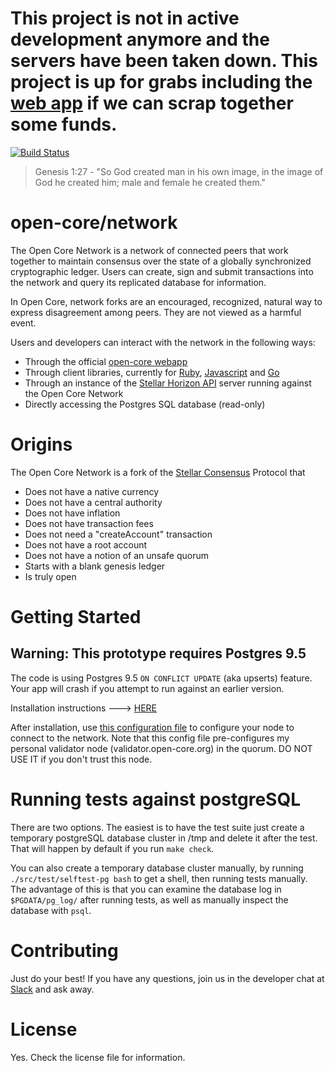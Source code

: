 # This project is not in active development anymore and the servers have been taken down. This project is up for grabs including the [web app](http://github.com/buhrmi/open-core-webapp) if we can scrap together some funds.

[![Build Status](https://travis-ci.org/open-core/network.svg?branch=master)](https://travis-ci.org/open-core/network)

> Genesis 1:27 - "So God created man in his own image, in the image of God he created him; male and female he created them."

# open-core/network

The Open Core Network is a network of connected peers that work together to maintain consensus over the state of a globally synchronized cryptographic ledger. Users can create, sign and submit transactions into the network and query its replicated database for information.

In Open Core, network forks are an encouraged, recognized, natural way to express disagreement among peers. They are not viewed as a harmful event.

Users and developers can interact with the network in the following ways:

* Through the official [open-core webapp](http://github.com/open-core/webapp)
* Through client libraries, currently for [Ruby](http://github.com/stellar/ruby-stellar-base), [Javascript](http://github.com/stellar/js-stellar-base) and [Go](https://github.com/stellar/go-stellar-base)
* Through an instance of the [Stellar Horizon API](http://github.com/stellar/horizon) server running against the Open Core Network
* Directly accessing the Postgres SQL database (read-only)

# Origins

The Open Core Network is a fork of the [Stellar Consensus](http://www.stellar.org/galaxy) Protocol that

- Does not have a native currency
- Does not have a central authority
- Does not have inflation
- Does not have transaction fees
- Does not need a "createAccount" transaction
- Does not have a root account
- Does not have a notion of an unsafe quorum
- Starts with a blank genesis ledger
- Is truly open

# Getting Started

## Warning: This prototype requires Postgres 9.5

The code is using Postgres 9.5 `ON CONFLICT UPDATE` (aka upserts) feature. Your app will crash if you attempt to run against an earlier version.

Installation instructions ---> [HERE](https://github.com/buhrmi/core/blob/master/INSTALL.md)

After installation, use [this configuration file](https://github.com/buhrmi/core/blob/master/docs/open-core.cfg) to configure your node to connect to the network. Note that this config file pre-configures my personal validator node (validator.open-core.org) in the quorum. DO NOT USE IT if you don't trust this node.

# Running tests against postgreSQL

There are two options.  The easiest is to have the test suite just
create a temporary postgreSQL database cluster in /tmp and delete it
after the test.  That will happen by default if you run `make check`.

You can also create a temporary database cluster manually, by running
`./src/test/selftest-pg bash` to get a shell, then running tests
manually.  The advantage of this is that you can examine the database
log in `$PGDATA/pg_log/` after running tests, as well as manually
inspect the database with `psql`.

# Contributing

Just do your best! If you have any questions, join us in the developer chat at [Slack](https://stellar-public.slack.com/messages/dev/) and ask away.

# License

Yes. Check the license file for information.
